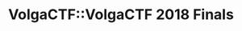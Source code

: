 ---
title: VolgaCTF::VolgaCTF 2018 Finals
finals_header_main: VOLGA CTF 2018
finals_header_sub: FINALS
finals_text: Традиционный финал соревнований VolgaCTF 2018 пройдёт в Самаре с 17 по 21 сентября 2018 года на базе отеля Holiday Inn
teams_header_main: УЧАСТНИКИ
teams_header_sub: СОРЕВНОВАНИЙ
teams_table_accepted: Приглашение принято
teams_table_waiting: Приглашение отправлено
teams_table_shortlisted: Команда в шорт-листе
partners_header_main: ПАРТНЕРЫ И
partners_header_sub: СПОНСОРЫ
documents_header_main: ДОКУМЕНТЫ
schedule_header: РАСПИСАНИЕ
stream_header: ВИДЕОТРАНСЛЯЦИЯ
document1_text: "[Пресс релиз](/volgactf-2017-finals/press-release.html){target=_blank}"
document2_text: "[Итоги соревнований](/volgactf-2017-finals/press-release-finals.html){target=_blank}"

meta-partners: meta/volgactf-2018/partners-finals-2018.yaml
meta-teams: meta/volgactf-2018/teams-finals-2018.yaml
meta-schedule: meta/volgactf-2018/schedule-finals-2018.yaml
meta-scoreboard: meta/volgactf-2018/scoreboard-finals-2018.json
selected_menu_item: archive 
hide_documents: true
hide_partners: false
hide_schedule: true
hide_stream: true
showStatus: false
layout: finals.pug
---